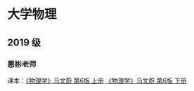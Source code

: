 # 大学物理 

## 2019 级

### 惠彬老师

课本：[《物理学》马文蔚 第6版 上册](http://172.30.234.8:8001/szulib/fires-docs/download/physics/%E7%89%A9%E7%90%86%E5%AD%A6-%E9%A9%AC%E6%96%87%E8%94%9A-%E7%AC%AC6%E7%89%88-%E4%B8%8A.pdf)  [《物理学》马文蔚 第6版 下册](http://172.30.234.8:8001/szulib/fires-docs/download/physics/%E7%89%A9%E7%90%86%E5%AD%A6-%E9%A9%AC%E6%96%87%E8%94%9A-%E7%AC%AC6%E7%89%88-%E4%B8%8B.pdf) 
